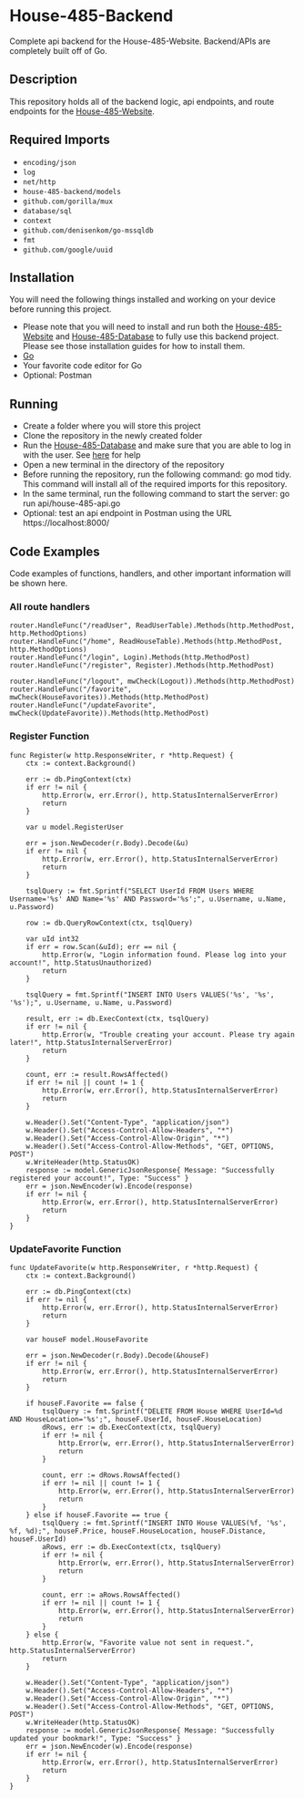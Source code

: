 # House-485-Backend
Complete api backend for the House-485-Website. Backend/APIs are completely built off of Go.

## Description
This repository holds all of the backend logic, api endpoints, and route endpoints for the [House-485-Website](https://github.com/DillJoker5/House-485-Website).

## Required Imports
* `encoding/json`
* `log`
* `net/http`
* `house-485-backend/models`
* `github.com/gorilla/mux`
* `database/sql`
* `context`
* `github.com/denisenkom/go-mssqldb`
* `fmt`
* `github.com/google/uuid`

## Installation
You will need the following things installed and working on your device before running this project.
* Please note that you will need to install and run both the [House-485-Website](https://github.com/DillJoker5/House-485-Website) and [House-485-Database](https://github.com/DillJoker5/House-485-Database) to fully use this backend project. Please see those installation guides for how to install them.
* [Go](https://go.dev/doc/install)
* Your favorite code editor for Go
* Optional: Postman

## Running
* Create a folder where you will store this project
* Clone the repository in the newly created folder
* Run the [House-485-Database](https://github.com/DillJoker5/House-485-Database) and make sure that you are able to log in with the user. See [here](https://github.com/DillJoker5/House-485-Database) for help
* Open a new terminal in the directory of the repository
* Before running the repository, run the following command: go mod tidy. This command will install all of the required imports for this repository.
* In the same terminal, run the following command to start the server: go run api/house-485-api.go
* Optional: test an api endpoint in Postman using the URL https://localhost:8000/

## Code Examples
Code examples of functions, handlers, and other important information will be shown here.
### All route handlers

	router.HandleFunc("/readUser", ReadUserTable).Methods(http.MethodPost, http.MethodOptions)
	router.HandleFunc("/home", ReadHouseTable).Methods(http.MethodPost, http.MethodOptions)
	router.HandleFunc("/login", Login).Methods(http.MethodPost)
	router.HandleFunc("/register", Register).Methods(http.MethodPost)

	router.HandleFunc("/logout", mwCheck(Logout)).Methods(http.MethodPost)
	router.HandleFunc("/favorite", mwCheck(HouseFavorites)).Methods(http.MethodPost)
	router.HandleFunc("/updateFavorite", mwCheck(UpdateFavorite)).Methods(http.MethodPost)


### Register Function

	func Register(w http.ResponseWriter, r *http.Request) {
		ctx := context.Background()

		err := db.PingContext(ctx)
		if err != nil {
			http.Error(w, err.Error(), http.StatusInternalServerError)
			return
		}

		var u model.RegisterUser

		err = json.NewDecoder(r.Body).Decode(&u)
		if err != nil {
			http.Error(w, err.Error(), http.StatusInternalServerError)
			return
		}

		tsqlQuery := fmt.Sprintf("SELECT UserId FROM Users WHERE Username='%s' AND Name='%s' AND Password='%s';", u.Username, u.Name, u.Password)

		row := db.QueryRowContext(ctx, tsqlQuery)

		var uId int32
		if err = row.Scan(&uId); err == nil {
			http.Error(w, "Login information found. Please log into your account!", http.StatusUnauthorized)
			return
		}

		tsqlQuery = fmt.Sprintf("INSERT INTO Users VALUES('%s', '%s', '%s');", u.Username, u.Name, u.Password)

		result, err := db.ExecContext(ctx, tsqlQuery)
		if err != nil {
			http.Error(w, "Trouble creating your account. Please try again later!", http.StatusInternalServerError)
			return
		}

		count, err := result.RowsAffected()
		if err != nil || count != 1 {
			http.Error(w, err.Error(), http.StatusInternalServerError)
			return
		}

		w.Header().Set("Content-Type", "application/json")
		w.Header().Set("Access-Control-Allow-Headers", "*")
		w.Header().Set("Access-Control-Allow-Origin", "*")
		w.Header().Set("Access-Control-Allow-Methods", "GET, OPTIONS, POST")
		w.WriteHeader(http.StatusOK)
		response := model.GenericJsonResponse{ Message: "Successfully registered your account!", Type: "Success" }
		err = json.NewEncoder(w).Encode(response)
		if err != nil {
			http.Error(w, err.Error(), http.StatusInternalServerError)
			return
		}
	}

### UpdateFavorite Function

	func UpdateFavorite(w http.ResponseWriter, r *http.Request) {
		ctx := context.Background()

		err := db.PingContext(ctx)
		if err != nil {
			http.Error(w, err.Error(), http.StatusInternalServerError)
			return
		}

		var houseF model.HouseFavorite

		err = json.NewDecoder(r.Body).Decode(&houseF)
		if err != nil {
			http.Error(w, err.Error(), http.StatusInternalServerError)
			return
		}

		if houseF.Favorite == false {
			tsqlQuery := fmt.Sprintf("DELETE FROM House WHERE UserId=%d AND HouseLocation='%s';", houseF.UserId, houseF.HouseLocation)
			dRows, err := db.ExecContext(ctx, tsqlQuery)
			if err != nil {
				http.Error(w, err.Error(), http.StatusInternalServerError)
				return
			}
			
			count, err := dRows.RowsAffected()
			if err != nil || count != 1 {
				http.Error(w, err.Error(), http.StatusInternalServerError)
				return
			}
		} else if houseF.Favorite == true {
			tsqlQuery := fmt.Sprintf("INSERT INTO House VALUES(%f, '%s', %f, %d);", houseF.Price, houseF.HouseLocation, houseF.Distance, houseF.UserId)
			aRows, err := db.ExecContext(ctx, tsqlQuery)
			if err != nil {
				http.Error(w, err.Error(), http.StatusInternalServerError)
				return
			}

			count, err := aRows.RowsAffected()
			if err != nil || count != 1 {
				http.Error(w, err.Error(), http.StatusInternalServerError)
				return
			}
		} else {
			http.Error(w, "Favorite value not sent in request.", http.StatusInternalServerError)
			return
		}

		w.Header().Set("Content-Type", "application/json")
		w.Header().Set("Access-Control-Allow-Headers", "*")
		w.Header().Set("Access-Control-Allow-Origin", "*")
		w.Header().Set("Access-Control-Allow-Methods", "GET, OPTIONS, POST")
		w.WriteHeader(http.StatusOK)
		response := model.GenericJsonResponse{ Message: "Successfully updated your bookmark!", Type: "Success" }
		err = json.NewEncoder(w).Encode(response)
		if err != nil {
			http.Error(w, err.Error(), http.StatusInternalServerError)
			return
		}
	}

